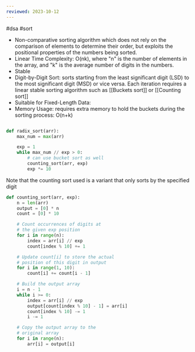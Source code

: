 ```yaml
---
reviewed: 2023-10-12
---
```


#dsa #sort

- Non-comparative sorting algorithm which does not rely on the comparison of elements to determine their order, but exploits the positional properties of the numbers being sorted.
- Linear Time Complexity: O(nk), where "n" is the number of elements in the array, and "k" is the average number of digits in the numbers.
- Stable
- Digit-by-Digit Sort: sorts starting from the least significant digit (LSD) to the most significant digit (MSD) or vice versa. Each iteration requires a linear stable sorting algorithm such as [[Buckets sort]] or [[Counting sort]]
- Suitable for Fixed-Length Data:
- Memory Usage: requires extra memory to hold the buckets during the sorting process: O(n+k)

```python

def radix_sort(arr):
    max_num = max(arr)

    exp = 1
    while max_num // exp > 0:
        # can use bucket sort as well
        counting_sort(arr, exp)
        exp *= 10
```

Note that the counting sort used is a variant that only sorts by the specified digit

```python
def counting_sort(arr, exp):
    n = len(arr)
    output = [0] * n
    count = [0] * 10

    # Count occurrences of digits at
    # the given exp position
    for i in range(n):
        index = arr[i] // exp
        count[index % 10] += 1

    # Update count[i] to store the actual
    # position of this digit in output
    for i in range(1, 10):
        count[i] += count[i - 1]

    # Build the output array
    i = n - 1
    while i >= 0:
        index = arr[i] // exp
        output[count[index % 10] - 1] = arr[i]
        count[index % 10] -= 1
        i -= 1

    # Copy the output array to the
    # original array
    for i in range(n):
        arr[i] = output[i]

```
